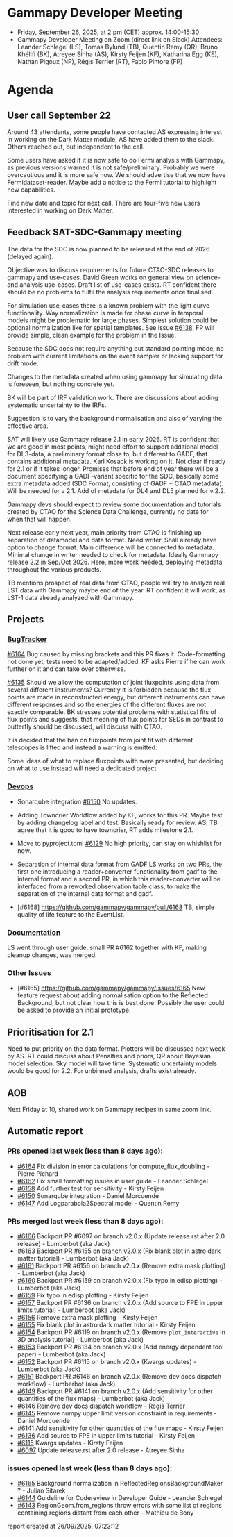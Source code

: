# Gammapy Developer Meeting 
 * Friday, September 26, 2025, at 2 pm (CET) approx. 14:00-15:30
 * Gammapy Developer Meeting on Zoom (direct link on Slack) 
Attendees: Leander Schlegel (LS), Tomas Bylund (TB), Quentin Remy (QR),  Bruno Khélifi (BK), Atreyee Sinha (AS), Kirsty Feijen (KF), Katharina Egg (KE), Nathan Pigoux (NP), Régis Terrier (RT), Fabio Pintore (FP)

# Agenda

## User call September 22
Around 43 attendants, some people have contacted AS expressing interest in working on the Dark Matter module, AS have added them to the slack. Others reached out, but independent to the call.

Some users have asked if it is now safe to do Fermi analysis with Gammapy, as previous versions warned it is not safe/preliminary.  Probably we were overcautious and it is more safe now. We should advertise that we now have Fermidataset-reader. Maybe add a notice to the Fermi tutorial to highlight new capabilities.

Find new date and topic for next call. There are four-five new users interested in working on Dark Matter.

## Feedback SAT-SDC-Gammapy meeting
The data for the SDC is now planned to be released at the end of 2026 (delayed again).

Objective was to discuss requirements for future CTAO-SDC releases to gammapy and use-cases. David Green works on general view on science- and analysis use-cases. Draft list of use-cases exists. RT confident there should be no problems to fulfil the analysis requirements once finalised.

For simulation use-cases there is a known problem with the light curve functionality.
Way normalization is made for phase curve in temporal models might be problematic for large phases. Simplest solution could be optional normalization like for spatial templates.
See Issue [#6138](https://github.com/gammapy/gammapy/pull/6138).
FP will provide simple, clean example for the problem in the Issue.

Because the SDC does not require anything but standard pointing mode, no problem with current limitations on the event sampler or lacking support for drift mode.

Changes to the metadata created when using gammapy for simulating data is foreseen, but nothing concrete yet. 

BK will be part of IRF validation work. There are discussions about adding systematic uncertainty to the IRFs.  

Suggestion is to vary the background normalisation and also of varying the effective area.

SAT will likely use Gammapy release 2.1 in early 2026. RT is confident that we are good in most points, might need effort to support additional model for DL3-data, a preliminary format close to, but different to GADF, that contains additional metadata. Karl Kosack is working on it. Not clear if ready for 2.1 or if it takes longer.
Promises that before end of year there will be a document specifying a GADF-variant specific for the SDC, basically some extra metadata added (SDC Format, consisting of GADF + CTAO metadata). Will be needed for v 2.1. Add of metadata for DL4 and DL5 planned for v.2.2.

Gammapy devs should expect to review some documentation and tutorials created by CTAO for the Science Data Challenge, currently no date for when that will happen.

Next release early next year, main priority from CTAO is finishing up separation of datamodel and data format. Need writer. Shall already have option to change format. Main difference will be connected to metadata. Minimal change in writer needed to check for metadata.
Ideally Gammapy release 2.2 in Sep/Oct 2026. Here, more work needed, deploying metadata throughout the various products.

TB mentions prospect of real data from CTAO, people will try to analyze real LST data with Gammapy maybe end of the year. RT confident it will work, as LST-1 data already analyzed with Gammapy.

## Projects

### [BugTracker](https://github.com/orgs/gammapy/projects/36/views/1)

[#6164](https://github.com/gammapy/gammapy/pull/6164) Bug caused by missing brackets and this PR fixes it. Code-formatting not done yet, tests need to be adapted/added. KF asks Pierre if he can work further on it and can take over otherwise.

[#6135](https://github.com/gammapy/gammapy/issues/6135) Should we allow the computation of joint fluxpoints using data from several different instruments? Currently it is forbidden because the flux points are made in reconstructed energy, but different instruments can have different responses and so the energies of the different fluxes are not exactly comparable. 
BK stresses potential problems with statistical fits of flux points and suggests, that meaning of flux points for SEDs in contrast to butterfly should be discussed, will discuss with CTAO.

It is decided that the ban on fluxpoints from joint fit with different telescopes is lifted and instead a warning is emitted.

Some ideas of what to replace fluxpoints with were presented, but deciding on what to use instead will need a dedicated project

### [Devops](https://github.com/orgs/gammapy/projects/31)

- Sonarqube integration [#6150](https://github.com/gammapy/gammapy/pull/6150)
No updates.

- Adding Towncrier
Workflow added by KF, works for this PR. Maybe test by adding changelog label and test. Basically ready for review. AS, TB agree that it is good to have towncrier, RT adds milestone 2.1.

- Move to pyproject.toml
[#6129](https://github.com/gammapy/gammapy/issues/6129) No high priority, can stay on whishlist for now.

- Separation of internal data format from GADF
LS works on two PRs, the first one introducing a reader+converter functionality from gadf to the internal format and a second PR, in which this reader+converter will be interfaced from a reworked observation table class, to make the separation of the internal data format and gadf.

- [#6168] https://github.com/gammapy/gammapy/pull/6168 TB, simple quality of life feature to the EventList.

### [Documentation](https://github.com/orgs/gammapy/projects/27/views/2)

LS went through user guide, small PR #6162 together with KF, making cleanup changes, was merged.

### Other Issues
- [#6165] https://github.com/gammapy/gammapy/issues/6165 New feature request about adding normalisation option to the Reflected Background, but not clear how this is best done. Possibly the user could be asked to provide an initial prototype.

## Prioritisation for 2.1
Need to put priority on the data format.  Plotters will be discussed next week by AS. RT could discuss about Penalties and priors, QR about Bayesian model selection. Sky model will take time. Systematic uncertainty models would be good for 2.2. For unbinned analysis, drafts exist already.

## AOB
Next Friday at 10, shared work on Gammapy recipes in same zoom link.

## Automatic report

### PRs opened last week (less than 8 days ago): 
* [#6164](https://github.com/gammapy/gammapy/pull/6164) Fix division in error calculations for compute_flux_doubling - Pierre Pichard
* [#6162](https://github.com/gammapy/gammapy/pull/6162) Fix small formatting issues in user guide - Leander Schlegel
* [#6158](https://github.com/gammapy/gammapy/pull/6158) Add further test for sensitivity - Kirsty Feijen
* [#6150](https://github.com/gammapy/gammapy/pull/6150) Sonarqube integration - Daniel Morcuende
* [#6147](https://github.com/gammapy/gammapy/pull/6147) Add Logparabola2Spectral model - Quentin Remy

### PRs merged last week (less than 8 days ago): 
* [#6166](https://github.com/gammapy/gammapy/pull/6166) Backport PR #6097 on branch v2.0.x (Update release.rst after 2.0 release) - Lumberbot (aka Jack)
* [#6163](https://github.com/gammapy/gammapy/pull/6163) Backport PR #6155 on branch v2.0.x (Fix blank plot in astro dark matter tutorial) - Lumberbot (aka Jack)
* [#6161](https://github.com/gammapy/gammapy/pull/6161) Backport PR #6156 on branch v2.0.x (Remove extra mask plotting) - Lumberbot (aka Jack)
* [#6160](https://github.com/gammapy/gammapy/pull/6160) Backport PR #6159 on branch v2.0.x (Fix typo in edisp plotting) - Lumberbot (aka Jack)
* [#6159](https://github.com/gammapy/gammapy/pull/6159) Fix typo in edisp plotting - Kirsty Feijen
* [#6157](https://github.com/gammapy/gammapy/pull/6157) Backport PR #6136 on branch v2.0.x (Add source to FPE in upper limits tutorial) - Lumberbot (aka Jack)
* [#6156](https://github.com/gammapy/gammapy/pull/6156) Remove extra mask plotting - Kirsty Feijen
* [#6155](https://github.com/gammapy/gammapy/pull/6155) Fix blank plot in astro dark matter tutorial - Kirsty Feijen
* [#6154](https://github.com/gammapy/gammapy/pull/6154) Backport PR #6119 on branch v2.0.x (Remove `plot_interactive` in 3D analysis tutorial) - Lumberbot (aka Jack)
* [#6153](https://github.com/gammapy/gammapy/pull/6153) Backport PR #6134 on branch v2.0.x (Add energy dependent tool paper) - Lumberbot (aka Jack)
* [#6152](https://github.com/gammapy/gammapy/pull/6152) Backport PR #6115 on branch v2.0.x (Kwargs updates) - Lumberbot (aka Jack)
* [#6151](https://github.com/gammapy/gammapy/pull/6151) Backport PR #6146 on branch v2.0.x (Remove dev docs dispatch workflow) - Lumberbot (aka Jack)
* [#6149](https://github.com/gammapy/gammapy/pull/6149) Backport PR #6141 on branch v2.0.x (Add sensitivity for other quantities of the flux maps) - Lumberbot (aka Jack)
* [#6146](https://github.com/gammapy/gammapy/pull/6146) Remove dev docs dispatch workflow - Régis Terrier
* [#6145](https://github.com/gammapy/gammapy/pull/6145) Remove numpy upper limit version constraint in requirements - Daniel Morcuende
* [#6141](https://github.com/gammapy/gammapy/pull/6141) Add sensitivity for other quantities of the flux maps - Kirsty Feijen
* [#6136](https://github.com/gammapy/gammapy/pull/6136) Add source to FPE in upper limits tutorial - Kirsty Feijen
* [#6115](https://github.com/gammapy/gammapy/pull/6115) Kwargs updates - Kirsty Feijen
* [#6097](https://github.com/gammapy/gammapy/pull/6097) Update release.rst after 2.0 release - Atreyee Sinha

### issues opened last week (less than 8 days ago): 
* [#6165](https://github.com/gammapy/gammapy/issues/6165) Background normalization in ReflectedRegionsBackgroundMaker ? - Julian Sitarek
* [#6144](https://github.com/gammapy/gammapy/issues/6144) Guideline for Codereview in Developer Guide - Leander Schlegel
* [#6143](https://github.com/gammapy/gammapy/issues/6143) RegionGeom.from_regions throw errors with some list of regions containing regions distant from each other - Mathieu de Bony

 report created at 26/09/2025, 07:23:12
